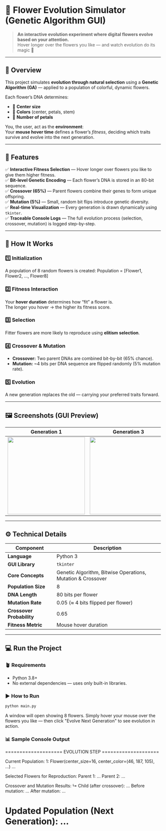 # 🌸 Flower Evolution Simulator (Genetic Algorithm GUI)

> **An interactive evolution experiment where digital flowers evolve based on your attention.**  
> Hover longer over the flowers you like — and watch evolution do its magic 🌿  

---

## 🎯 Overview

This project simulates **evolution through natural selection** using a **Genetic Algorithm (GA)** — applied to a population of colorful, dynamic flowers.  

Each flower’s DNA determines:
- 🌼 **Center size**
- 🎨 **Colors** (center, petals, stem)
- 🌸 **Number of petals**

You, the user, act as the **environment**:  
Your **mouse hover time** defines a flower’s *fitness*, deciding which traits survive and evolve into the next generation.

---

## 🧬 Features

✅ **Interactive Fitness Selection** — Hover longer over flowers you like to give them higher fitness.  
✅ **Bit-level Genetic Encoding** — Each flower’s DNA is stored in an 80-bit sequence.  
✅ **Crossover (65%)** — Parent flowers combine their genes to form unique offspring.  
✅ **Mutation (5%)** — Small, random bit flips introduce genetic diversity.  
✅ **Real-time Visualization** — Every generation is drawn dynamically using `tkinter`.  
✅ **Traceable Console Logs** — The full evolution process (selection, crossover, mutation) is logged step-by-step.  

---

## 🧠 How It Works

### 1️⃣ Initialization
A population of 8 random flowers is created:
Population = [Flower1, Flower2, ..., Flower8]

### 2️⃣ Fitness Interaction
Your **hover duration** determines how “fit” a flower is.  
The longer you hover → the higher its fitness score.

### 3️⃣ Selection
Fitter flowers are more likely to reproduce using **elitism selection**.

### 4️⃣ Crossover & Mutation
- **Crossover:** Two parent DNAs are combined bit-by-bit (65% chance).  
- **Mutation:** ~4 bits per DNA sequence are flipped randomly (5% mutation rate).  

### 5️⃣ Evolution
A new generation replaces the old — carrying your preferred traits forward.  

---

## 🖼️ Screenshots (GUI Preview)

| Generation 1 | Generation 3 | Generation 5 |
|---------------|--------------|--------------|
| <img src="https://github.com/user-attachments/assets/960aae1b-f49e-40dc-b44a-dd760844d297" width="250"/> | <img src="https://github.com/user-attachments/assets/ba749be6-2b93-4174-a8f9-c39d1685dd2d" width="250"/> | <img src="https://github.com/user-attachments/assets/1da53663-bdd1-4175-8dc0-766ed574e8d9" width="250"/> |




---

## ⚙️ Technical Details

| Component | Description |
|------------|--------------|
| **Language** | Python 3 |
| **GUI Library** | `tkinter` |
| **Core Concepts** | Genetic Algorithm, Bitwise Operations, Mutation & Crossover |
| **Population Size** | 8 |
| **DNA Length** | 80 bits per flower |
| **Mutation Rate** | 0.05 (≈ 4 bits flipped per flower) |
| **Crossover Probability** | 0.65 |
| **Fitness Metric** | Mouse hover duration |

---

## 💻 Run the Project

### 🪴 Requirements
- Python 3.8+
- No external dependencies — uses only built-in libraries.

### ▶️ How to Run
```bash
python main.py
```

A window will open showing 8 flowers.
Simply hover your mouse over the flowers you like —
then click "Evolve Next Generation" to see evolution in action.

### 📊 Sample Console Output
==================== EVOLUTION STEP ====================

 Current Population:
1: Flower(center_size=16, center_color=(46, 187, 105), ...)
...

 Selected Flowers for Reproduction:
Parent 1: ...
Parent 2: ...

 Crossover and Mutation Results:
 ↳ Child (after crossover): ...
 Before mutation: ...
 After mutation: ...

 Updated Population (Next Generation):
...
========================================================

